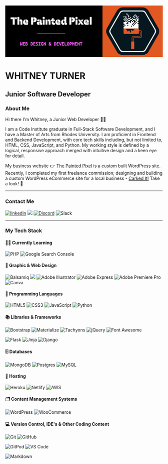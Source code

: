 ![](https://github.com/Wingkelinks/Wingkelinks/blob/ea9919737d5d5a9af97e10896e01d0897ec999b9/Painted%20Pixel%20Banner%201.png)

# WHITNEY TURNER
## Junior Software Developer

### About Me

Hi there I'm Whitney, a Junior Web Developer 👋🏻

I am a Code Institute graduate in Full-Stack Software Development, and I have a Master of Arts from Rhodes University. I am proficient in Frontend and Backend Development, with core tech skills including, but not limited to, HTML, CSS, JavaScript, and Python. My working style is defined by a logical, responsive approach merged with intuitive design and a keen eye for detail.

My business website :point_right:  [The Painted Pixel](https://the-painted-pixel.com/) is a custom built WordPress site. Recently, I completed my first freelance commission; designing and building a custom WordPress eCommerce site for a local business - [Carked It!](https://www.carkedit.com/) Take a look! :eyes: 

- - -

### Contact Me

[<img src='https://img.shields.io/badge/LinkedIn-0077B5?style=for-the-badge&logo=linkedin&logoColor=white' alt='linkedin'>](https://linkedin.com/in/whitwebdev/)
[<img src='https://img.shields.io/badge/UpWork-6FDA44?style=for-the-badge&logo=Upwork&logoColor=white'>](https://www.upwork.com/freelancers/~01435a2b26dffa2c77)
[<img src="https://img.shields.io/badge/Discord-5865F2?style=for-the-badge&logo=discord&logoColor=white" alt="Discord">](https://discordapp.com/users/Whit#7282)
![Slack](https://img.shields.io/badge/Slack-4A154B?style=for-the-badge&logo=Slack&logoColor=white)

- - -

### My Tech Stack

#### :technologist: Currently Learning

![PHP](https://img.shields.io/badge/php-%23777BB4.svg?style=for-the-badge&logo=php&logoColor=white)
![Google Search Console](https://img.shields.io/badge/Google%20Search%20Console-458CF5?style=for-the-badge&logo=Google%20Search%20Console&logoColor=white)


#### 🎨 Graphic & Web Design

![Balsamiq](https://img.shields.io/badge/Balsamiq%20Wireframes-CC0000.svg?&style=for-the-badge&logo=Balsamiq&logoColor=FFFFFF)
[<img src="https://img.shields.io/badge/figma-F24E1E.svg?style=for-the-badge&logo=figma&logoColor=white">](https://www.figma.com/@Whit_01)
![Adobe Illustrator](https://img.shields.io/badge/adobe%20illustrator-%23FF9A00.svg?style=for-the-badge&logo=adobe%20illustrator&logoColor=white)
![Adobe Express](https://img.shields.io/badge/adobe%20express-DA1F26.svg?style=for-the-badge&logo=adobe%20creative%20cloud&logoColor=white)
![Adobe Premiere Pro](https://img.shields.io/badge/Adobe%20Premiere%20Pro-9999FF.svg?style=for-the-badge&logo=Adobe%20Premiere%20Pro&logoColor=white)
![Canva](https://img.shields.io/badge/Canva-%2300C4CC.svg?style=for-the-badge&logo=Canva&logoColor=white)


#### :link: Programming Languages

![HTML5](https://img.shields.io/badge/HTML5-E34F26?style=for-the-badge&logo=html5&logoColor=white)
![CSS3](https://img.shields.io/badge/CSS3-1572B6?style=for-the-badge&logo=css3&logoColor=white)
![JavaScript](https://img.shields.io/badge/JavaScript-323330?style=for-the-badge&logo=javascript&logoColor=F7DF1E)
![Python](https://img.shields.io/badge/python-3670A0?style=for-the-badge&logo=python&logoColor=ffdd54)


#### 📚 Libraries & Frameworks

![Bootstrap](https://img.shields.io/badge/Bootstrap-563D7C?style=for-the-badge&logo=bootstrap&logoColor=white)
![Materialize](https://img.shields.io/badge/Materialize%20-%23EE6E73.svg?&style=for-the-badge&logo=Materialize&logoColor=FFFFFF)
![Tachyons](https://img.shields.io/badge/Tachyons-%23339AF0?style=for-the-badge&logo=#DA1F26&logoColor=white)
![jQuery](https://img.shields.io/badge/jQuery-0769AD?style=for-the-badge&logo=jquery&logoColor=white)
![Font Awesome](https://img.shields.io/badge/Font%20Awesome%20-%23339AF0.svg?&style=for-the-badge&logo=Font%20Awesome&logoColor=FFFFFF)

![Flask](https://img.shields.io/badge/flask-%23000.svg?style=for-the-badge&logo=flask&logoColor=white)
![Jinja](https://img.shields.io/badge/Jinja%20-%23000000.svg?&style=for-the-badge&logo=Jinja&logoColor=B41717)
![Django](https://img.shields.io/badge/django-%23092E20.svg?style=for-the-badge&logo=django&logoColor=white)


#### :file_cabinet: Databases

![MongoDB](https://img.shields.io/badge/MongoDB-%234ea94b.svg?style=for-the-badge&logo=mongodb&logoColor=white) 
![Postgres](https://img.shields.io/badge/postgres-%23316192.svg?style=for-the-badge&logo=postgresql&logoColor=white)
![MySQL](https://img.shields.io/badge/mysql-%2300f.svg?style=for-the-badge&logo=mysql&logoColor=white)


#### 🏡 Hosting

![Heroku](https://img.shields.io/badge/heroku-%23430098.svg?style=for-the-badge&logo=heroku&logoColor=white)
![Netlify](https://img.shields.io/badge/netlify-%23000000.svg?style=for-the-badge&logo=netlify&logoColor=#00C7B7)
![AWS](https://img.shields.io/badge/AWS-%23FF9900.svg?style=for-the-badge&logo=amazon-aws&logoColor=white)


#### :card_index_dividers: Content Management Systems

![WordPress](https://img.shields.io/badge/WordPress-%23117AC9.svg?style=for-the-badge&logo=WordPress&logoColor=white)
![WooCommerce](https://img.shields.io/badge/WooCommerce-96588A.svg?style=for-the-badge&logo=WooCommerce&logoColor=white)

#### 💻 Version Control, IDE's & Other Coding Content 

![Git](https://img.shields.io/badge/GIT-E44C30?style=for-the-badge&logo=git&logoColor=white)
![GitHub](https://img.shields.io/badge/GitHub-100000?style=for-the-badge&logo=github&logoColor=white)

![GitPod](https://img.shields.io/badge/Gitpod-000000?style=for-the-badge&logo=gitpod&logoColor=#FFAE33)
![VS Code](https://img.shields.io/badge/Visual_Studio_Code-0078D4?style=for-the-badge&logo=visual%20studio%20code&logoColor=white)

![Markdown](https://img.shields.io/badge/markdown-%23000000.svg?style=for-the-badge&logo=markdown&logoColor=white)
